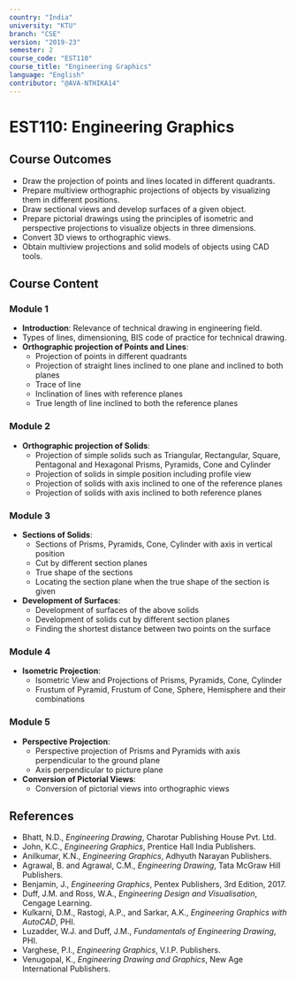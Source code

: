 ```yaml
---
country: "India"
university: "KTU"
branch: "CSE"
version: "2019-23"
semester: 2
course_code: "EST110"
course_title: "Engineering Graphics"
language: "English"
contributor: "@AVA-NTHIKA14"
---
```


# EST110: Engineering Graphics

## Course Outcomes

- Draw the projection of points and lines located in different quadrants.  
- Prepare multiview orthographic projections of objects by visualizing them in different positions.  
- Draw sectional views and develop surfaces of a given object.  
- Prepare pictorial drawings using the principles of isometric and perspective projections to visualize objects in three dimensions.  
- Convert 3D views to orthographic views.  
- Obtain multiview projections and solid models of objects using CAD tools.

## Course Content

### Module 1

- **Introduction**: Relevance of technical drawing in engineering field.  
- Types of lines, dimensioning, BIS code of practice for technical drawing.  
- **Orthographic projection of Points and Lines**:  
  - Projection of points in different quadrants  
  - Projection of straight lines inclined to one plane and inclined to both planes  
  - Trace of line  
  - Inclination of lines with reference planes  
  - True length of line inclined to both the reference planes  

### Module 2

- **Orthographic projection of Solids**:  
  - Projection of simple solids such as Triangular, Rectangular, Square, Pentagonal and Hexagonal Prisms, Pyramids, Cone and Cylinder  
  - Projection of solids in simple position including profile view  
  - Projection of solids with axis inclined to one of the reference planes  
  - Projection of solids with axis inclined to both reference planes  

### Module 3

- **Sections of Solids**:  
  - Sections of Prisms, Pyramids, Cone, Cylinder with axis in vertical position  
  - Cut by different section planes  
  - True shape of the sections  
  - Locating the section plane when the true shape of the section is given  
- **Development of Surfaces**:  
  - Development of surfaces of the above solids  
  - Development of solids cut by different section planes  
  - Finding the shortest distance between two points on the surface  

### Module 4

- **Isometric Projection**:  
  - Isometric View and Projections of Prisms, Pyramids, Cone, Cylinder  
  - Frustum of Pyramid, Frustum of Cone, Sphere, Hemisphere and their combinations  

### Module 5

- **Perspective Projection**:  
  - Perspective projection of Prisms and Pyramids with axis perpendicular to the ground plane  
  - Axis perpendicular to picture plane  
- **Conversion of Pictorial Views**:  
  - Conversion of pictorial views into orthographic views  

## References

- Bhatt, N.D., *Engineering Drawing*, Charotar Publishing House Pvt. Ltd.  
- John, K.C., *Engineering Graphics*, Prentice Hall India Publishers.  
- Anilkumar, K.N., *Engineering Graphics*, Adhyuth Narayan Publishers.  
- Agrawal, B. and Agrawal, C.M., *Engineering Drawing*, Tata McGraw Hill Publishers.  
- Benjamin, J., *Engineering Graphics*, Pentex Publishers, 3rd Edition, 2017.  
- Duff, J.M. and Ross, W.A., *Engineering Design and Visualisation*, Cengage Learning.  
- Kulkarni, D.M., Rastogi, A.P., and Sarkar, A.K., *Engineering Graphics with AutoCAD*, PHI.  
- Luzadder, W.J. and Duff, J.M., *Fundamentals of Engineering Drawing*, PHI.  
- Varghese, P.I., *Engineering Graphics*, V.I.P. Publishers.  
- Venugopal, K., *Engineering Drawing and Graphics*, New Age International Publishers.  

